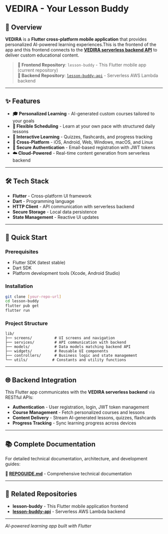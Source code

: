 #  VEDIRA - Your Lesson Buddy
## 🚀 **Overview**

**VEDIRA** is a **Flutter cross-platform mobile application** that provides personalized AI-powered learning experiences.This is the frontend of the app and this frontend connects to the [**VEDIRA serverless backend API**](../lesson-buddy-api) to deliver custom educational content.

> **🔗 Frontend Repository**: `lesson-buddy` - This Flutter mobile app (current repository)  
> **🔗 Backend Repository**: [`lesson-buddy-api`](../lesson-buddy-api) - Serverless AWS Lambda backend

---

## ✨ **Features**

- **🎓 Personalized Learning** - AI-generated custom courses tailored to your goals
- **📅 Flexible Scheduling** - Learn at your own pace with structured daily lessons
- **🧠 Interactive Learning** - Quizzes, flashcards, and progress tracking
- **📱 Cross-Platform** - iOS, Android, Web, Windows, macOS, and Linux
- **🔐 Secure Authentication** - Email-based registration with JWT tokens
- **☁️ Cloud-Powered** - Real-time content generation from serverless backend

---

## 🛠️ **Tech Stack**

- **Flutter** - Cross-platform UI framework
- **Dart** - Programming language
- **HTTP Client** - API communication with serverless backend
- **Secure Storage** - Local data persistence
- **State Management** - Reactive UI updates

---

## 🚀 **Quick Start**

### **Prerequisites**
- Flutter SDK (latest stable)
- Dart SDK
- Platform development tools (Xcode, Android Studio)

### **Installation**
```bash
git clone [your-repo-url]
cd lesson-buddy
flutter pub get
flutter run
```

### **Project Structure**
```
lib/
├── screens/          # UI screens and navigation
├── services/         # API communication with backend
├── models/           # Data models matching backend API
├── widgets/          # Reusable UI components
├── controllers/      # Business logic and state management
└── utils/           # Constants and utility functions
```

---

## 🌐 **Backend Integration**

This Flutter app communicates with the **VEDIRA serverless backend** via RESTful APIs:

- **Authentication** - User registration, login, JWT token management
- **Course Management** - Fetch personalized courses and lessons
- **Content Delivery** - Stream AI-generated lessons, quizzes, flashcards
- **Progress Tracking** - Sync learning progress across devices

---

## 📚 **Complete Documentation**

For detailed technical documentation, architecture, and development guides:

**📖 [REPOGUIDE.md](./REPOGUIDE.md)** - Comprehensive technical documentation

---

## 🔗 **Related Repositories**

- **lesson-buddy** - This Flutter mobile application frontend
- **[lesson-buddy-api](../lesson-buddy-api)** - Serverless AWS Lambda backend

---

*AI-powered learning app built with Flutter*
